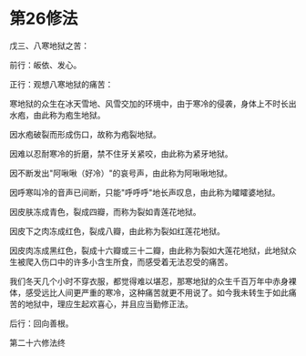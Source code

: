 # 第26修法

戊三、八寒地狱之苦：

前行：皈依、发心。

正行：观想八寒地狱的痛苦：

寒地狱的众生在冰天雪地、风雪交加的环境中，由于寒冷的侵袭，身体上不时长出水疱，由此称为疱生地狱。

因水疱破裂而形成伤口，故称为疱裂地狱。

因难以忍耐寒冷的折磨，禁不住牙关紧咬，由此称为紧牙地狱。

因不断发出"阿啾啾（好冷）"的哀号声，由此称为阿啾啾地狱。

因呼寒叫冷的音声已间断，只能"呼呼呼"地长声叹息，由此称为矐矐婆地狱。

因皮肤冻成青色，裂成四瓣，而称为裂如青莲花地狱。

因皮下之肉冻成红色，裂成八瓣，由此称为裂如红莲花地狱。

因皮肉冻成黑红色，裂成十六瓣或三十二瓣，由此称为裂如大莲花地狱，此地狱众生被爬入伤口中的许多小含生所食，而感受着无法忍受的痛苦。

我们冬天几个小时不穿衣服，都觉得难以堪忍，那寒地狱的众生千百万年中赤身裸体，感受远比人间更严重的寒冷，这种痛苦就更不用说了。如今我未转生于如此痛苦的地狱中，理应生起欢喜心，并且应当勤修正法。

后行：回向善根。

第二十六修法终

